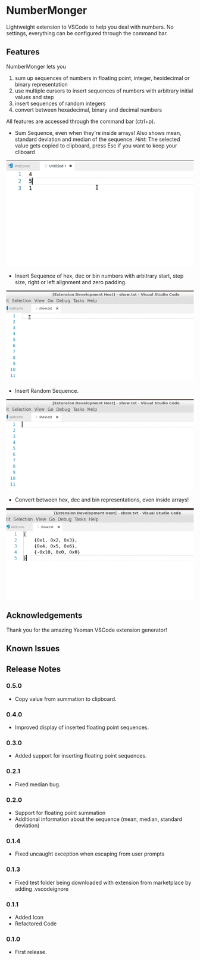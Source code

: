 # NumberMonger

Lightweight extension to VSCode to help you deal with numbers. No settings, everything can be configured through the command bar.

## Features

NumberMonger lets you
1. sum up sequences of numbers in floating point, integer, hexidecimal or binary representation
2. use multiple cursors to insert sequences of numbers with arbitrary initial values and step 
3. insert sequences of random integers
4. convert between hexadecimal, binary and decimal numbers

All features are accessed through the command bar (ctrl+p).

* Sum Sequence, even when they're inside arrays! Also shows mean, standard deviation and median of the sequence.
*Hint*: The selected value gets copied to clipboard, press Esc if you want to keep your cliboard

![Sum Sequence Demo](https://github.com/SoftwareApe/NumberMonger/raw/master/./images/sumSequence.gif)
* Insert Sequence of hex, dec or bin numbers with arbitrary start, step size, right or left alignment and zero padding.

![Insert Sequence Demo](https://github.com/SoftwareApe/NumberMonger/raw/master/./images/insertSequence.gif)
* Insert Random Sequence.

![Insert Random Sequence Demo](https://github.com/SoftwareApe/NumberMonger/raw/master/./images/insertRandom.gif)
* Convert between hex, dec and bin representations, even inside arrays!

![Convert Demo](https://github.com/SoftwareApe/NumberMonger/raw/master/./images/convert.gif)

## Acknowledgements

Thank you for the amazing Yeoman VSCode extension generator! 

## Known Issues

## Release Notes

### 0.5.0
* Copy value from summation to clipboard.

### 0.4.0
* Improved display of inserted floating point sequences.

### 0.3.0
* Added support for inserting floating point sequences.

### 0.2.1
* Fixed median bug.

### 0.2.0
* Support for floating point summation
* Additional information about the sequence (mean, median, standard deviation)

### 0.1.4
* Fixed uncaught exception when escaping from user prompts

### 0.1.3
+ Fixed test folder being downloaded with extension from marketplace by adding .vscodeignore

### 0.1.1
* Added Icon
* Refactored Code

### 0.1.0
* First release.